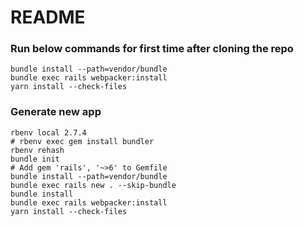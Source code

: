 # README

### Run below commands for first time after cloning the repo

```
bundle install --path=vendor/bundle
bundle exec rails webpacker:install 
yarn install --check-files
```


### Generate new app

```
rbenv local 2.7.4
# rbenv exec gem install bundler
rbenv rehash
bundle init
# Add gem 'rails', '~>6' to Gemfile 
bundle install --path=vendor/bundle
bundle exec rails new . --skip-bundle
bundle install
bundle exec rails webpacker:install 
yarn install --check-files
```
